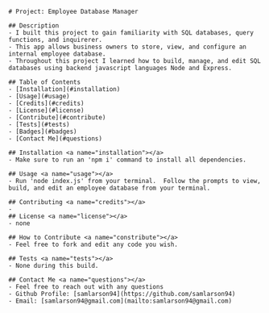     # Project: Employee Database Manager
    
    ## Description 
    - I built this project to gain familiarity with SQL databases, query functions, and inquirerer.
    - This app allows business owners to store, view, and configure an internal employee database.
    - Throughout this project I learned how to build, manage, and edit SQL databases using backend javascript languages Node and Express.

    ## Table of Contents
    - [Installation](#installation)
    - [Usage](#usage)
    - [Credits](#credits)
    - [License](#license)
    - [Contribute](#contribute)
    - [Tests](#tests)
    - [Badges](#badges)
    - [Contact Me](#questions)

    ## Installation <a name="installation"></a>
    - Make sure to run an 'npm i' command to install all dependencies. 

    ## Usage <a name="usage"></a>
    - Run 'node index.js' from your terminal.  Follow the prompts to view, build, and edit an employee database from your terminal. 

    ## Contributing <a name="credits"></a>
    - 
    ## License <a name="license"></a>
    - none
    
    ## How to Contribute <a name="constribute"></a>
    - Feel free to fork and edit any code you wish.

    ## Tests <a name="tests"></a>
    - None during this build.

    ## Contact Me <a name="questions"></a>
    - Feel free to reach out with any questions
    - Github Profile: [samlarson94](https://github.com/samlarson94)
    - Email: [samlarson94@gmail.com](mailto:samlarson94@gmail.com)
  
